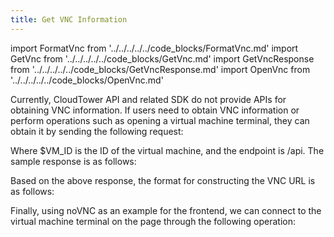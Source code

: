 ```yaml
---
title: Get VNC Information
---
```

import FormatVnc from '../../../../../code_blocks/FormatVnc.md'
import GetVnc from '../../../../../code_blocks/GetVnc.md'
import GetVncResponse from '../../../../../code_blocks/GetVncResponse.md'
import OpenVnc from '../../../../../code_blocks/OpenVnc.md'


Currently, CloudTower API and related SDK do not provide APIs for obtaining VNC information. If users need to obtain VNC information or perform operations such as opening a virtual machine terminal, they can obtain it by sending the following request:

<GetVnc />

Where $VM_ID is the ID of the virtual machine, and the endpoint is /api. The sample response is as follows:

<GetVncResponse />

Based on the above response, the format for constructing the VNC URL is as follows:

<FormatVnc />

Finally, using noVNC as an example for the frontend, we can connect to the virtual machine terminal on the page through the following operation:

<OpenVnc /> 